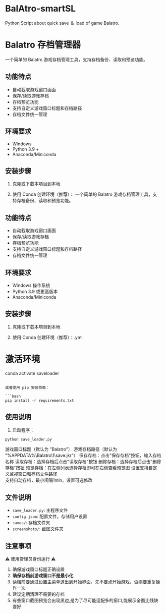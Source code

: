 # BalAtro-smartSL
Python Script about quick save ＆ load of game Balatro.  

# Balatro 存档管理器

一个简单的 Balatro 游戏存档管理工具，支持存档备份、读取和预览功能。

## 功能特点

- 自动截取游戏窗口画面
- 保存/读取游戏存档
- 存档预览功能
- 支持自定义游戏窗口标题和存档路径
- 存档文件统一管理

## 环境要求

- Windows  
- Python 3.9 +
- Anaconda/Miniconda

## 安装步骤

1. 克隆或下载本项目到本地

2. 使用 Conda 创建环境（推荐）：
一个简单的 Balatro 游戏存档管理工具，支持存档备份、读取和预览功能。

## 功能特点

- 自动截取游戏窗口画面
- 保存/读取游戏存档
- 存档预览功能
- 支持自定义游戏窗口标题和存档路径
- 存档文件统一管理

## 环境要求

- Windows 操作系统
- Python 3.9 或更高版本
- Anaconda/Miniconda

## 安装步骤

1. 克隆或下载本项目到本地

2. 使用 Conda 创建环境（推荐）：.yml

# 激活环境
conda activate saveloader
```

或者使用 pip 安装依赖：

```bash
pip install -r requirements.txt
```

## 使用说明

1. 启动程序：

```bash
python save_loader.py
```
 游戏窗口标题（默认为 "Balatro"）
 游戏存档路径（默认为 "%APPDATA%\Balatro\1\save.jkr"）
保存存档：点击"保存存档"按钮，输入存档名称
读取存档：选择存档后点击"读取存档"按钮
删除存档：选择存档后点击"删除存档"按钮
预览存档：在左侧列表选择存档即可在右侧查看预览图
设置支持自定义监视窗口和存档文件路径  
支持自动存档，最小间隔1min，设置可选修改  

## 文件说明

- `save_loader.py`: 主程序文件
- `config.json`: 配置文件，存储用户设置
- `saves/`: 存档文件夹
- `screenshots/`: 截图文件夹

## 注意事项  

⚠️ 使用管理员身份运行 ⚠️

1. 确保游戏窗口标题正确设置
2. **确保存档前游戏窗口不是最小化**
3. 读档前要通过设置主菜单退出到开始界面，先不要点开始游戏，否则要重复操作一次
4. 建议定期清理不需要的存档  
5. 有些窗口截图预览会出现黑边,是为了尽可能适配多的窗口,能展示全图比残缺要好  
